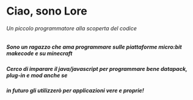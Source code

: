 # Ciao, sono Lore
###### Un piccolo programmatore alla scoperta del codice
##### Sono un ragazzo che ama programmare sulle piattaforme micro:bit makecode e su minecraft
##### Cerco di imparare il java/javascript per programmare bene datapack, plug-in e mod anche se
##### in futuro gli utilizzerò per applicazioni vere e proprie!
